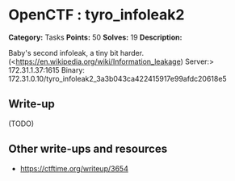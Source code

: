 # OpenCTF : tyro_infoleak2

**Category:** Tasks
**Points:** 50
**Solves:** 19
**Description:**

Baby's second infoleak, a tiny bit harder. (<https://en.wikipedia.org/wiki/Information_leakage)
Server:> 172.31.1.37:1615
Binary: 172.31.0.10/tyro_infoleak2_3a3b043ca422415917e99afdc20618e5

## Write-up

(TODO)

## Other write-ups and resources

* https://ctftime.org/writeup/3654
